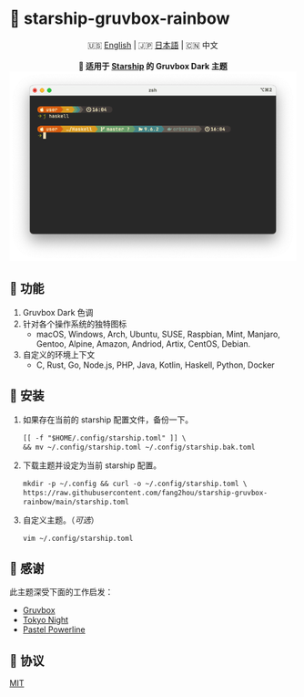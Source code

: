# 🌈 starship-gruvbox-rainbow

<div align="center">
    <div>
       🇺🇸 <a href="README.md">English</a> | 🇯🇵 <a href="README_JP.md">日本語</a> | 🇨🇳 中文
   </div>
    <br>
    <b>🎨 适用于 <a href="https://starship.rs/zh-CN/">Starship</a> 的 Gruvbox Dark 主题</b>
    <img src="screenshot.png" />
</div>

## 🌟 功能

1. Gruvbox Dark 色调
2. 针对各个操作系统的独特图标
   - macOS, Windows, Arch, Ubuntu, SUSE, Raspbian, Mint, Manjaro, Gentoo, Alpine, Amazon, Andriod, Artix, CentOS, Debian.
3. 自定义的环境上下文
   - C, Rust, Go, Node.js, PHP, Java, Kotlin, Haskell, Python, Docker

## 🚚 安装

1. 如果存在当前的 starship 配置文件，备份一下。

   ```shell
   [[ -f "$HOME/.config/starship.toml" ]] \
   && mv ~/.config/starship.toml ~/.config/starship.bak.toml
   ```

2. 下载主题并设定为当前 starship 配置。

   ```shell
   mkdir -p ~/.config && curl -o ~/.config/starship.toml \
   https://raw.githubusercontent.com/fang2hou/starship-gruvbox-rainbow/main/starship.toml
   ```

3. 自定义主题。（_可选_）

   ```shell
   vim ~/.config/starship.toml
   ```

## 💖 感谢

此主题深受下面的工作启发：

- [Gruvbox](https://github.com/morhetz/gruvbox)
- [Tokyo Night](https://starship.rs/presets/tokyo-night.html)
- [Pastel Powerline](https://starship.rs/presets/pastel-powerline.html)

## 🪪 协议

[MIT](LICENSE)
